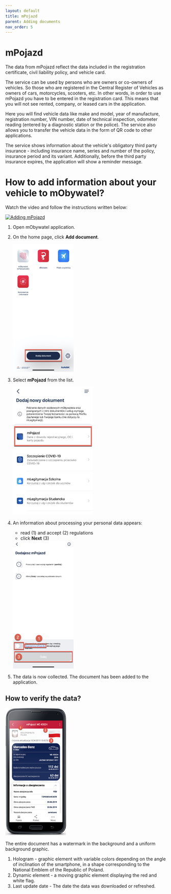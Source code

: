 ```yaml
---
layout: default
title: mPojazd
parent: Adding documents
nav_order: 5
---
```

mPojazd
===

The data from mPojazd reflect the data included in the registration certificate, civil liability policy, and vehicle card.

The service can be used by persons who are owners or co-owners of vehicles. So those who are registered in the Central Register of Vehicles as owners of cars, motorcycles, scooters, etc. In other words, in order to use mPojazd you have to be entered in the registration card. This means that you will not see rented, company, or leased cars in the application.

Here you will find vehicle data like make and model, year of manufacture, registration number, VIN number, date of technical inspection, odometer reading (entered by a diagnostic station or the police). The service also allows you to transfer the vehicle data in the form of QR code to other applications.

The service shows information about the vehicle's obligatory third party insurance - including insurance name, series and number of the policy, insurance period and its variant. Additionally, before the third party insurance expires, the application will show a reminder message.

# How to add information about your vehicle to mObywatel?

Watch the video and follow the instructions written below:

[![Adding mPojazd](https://res.cloudinary.com/marcomontalbano/image/upload/v1619456100/video_to_markdown/images/youtube--m1Sxcurzksc-c05b58ac6eb4c4700831b2b3070cd403.jpg)](https://www.youtube.com/watch?v=m1Sxcurzksc "Adding mPojazd")

1. Open mObywatel application. 
2. On the home page, click **Add document**.

   <img src="../assets/images/madd.jpeg" width="190" height="400"> 

3. Select **mPojazd** from the list.
   
   <img src="../assets/images/pojazdm.jpg" width="250" height="400"> 

4. An information about processing your personal data appears:
   - read (1) and accept (2) regulations
   - click **Next** (3)

    <img src="../assets/images/mregula.jpeg" width="190" height="400">

5. The data is now collected. The document has been added to the application.

## How to verify the data?

<img src="../assets/images/dokument.png" width="190" height="400">


The entire document has a watermark in the background and a uniform background graphic.

1. Hologram - graphic element with variable colors depending on the angle of inclination of the smartphone, in a shape corresponding to the National Emblem of the Republic of Poland.
2. Dynamic element - a moving graphic element displaying the red and white flag.
3. Last update date - The date the data was downloaded or refreshed.
